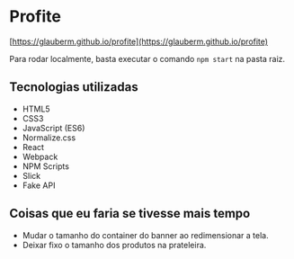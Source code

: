 # Profite

[https://glauberm.github.io/profite](https://glauberm.github.io/profite)

Para rodar localmente, basta executar o comando `npm start` na pasta raiz.

## Tecnologias utilizadas

- HTML5
- CSS3
- JavaScript (ES6)
- Normalize.css
- React
- Webpack
- NPM Scripts
- Slick
- Fake API

## Coisas que eu faria se tivesse mais tempo

- Mudar o tamanho do container do banner ao redimensionar a tela.
- Deixar fixo o tamanho dos produtos na prateleira.